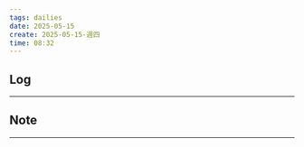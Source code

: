 ```yaml
---
tags: dailies  
date: 2025-05-15
create: 2025-05-15-週四
time: 08:32
---
```

## Log
---


## Note
---

